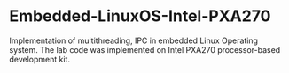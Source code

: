 # Embedded-LinuxOS-Intel-PXA270
Implementation of multithreading, IPC in embedded Linux Operating system. The lab code was implemented on Intel PXA270 processor-based development kit.
